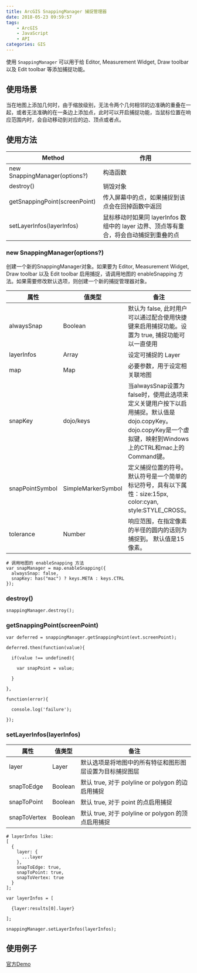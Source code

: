 ```yaml
---
title: ArcGIS SnappingManager 捕捉管理器
date: 2018-05-23 09:59:57
tags: 
    - ArcGIS
    - JavaScript
    - API
categories: GIS
---
```


使用 `SnappingManager` 可以用于给 Editor, Measurement Widget,  Draw toolbar 以及 Edit toolbar 等添加捕捉功能。

## 使用场景

当在地图上添加几何时，由于缩放级别，无法令两个几何相邻的边准确的重叠在一起，或者无法准确的在一条边上添加点，此时可以开启捕捉功能，当鼠标位置在响应范围内时，会自动移动到对应的边、顶点或者点。

<!-- more -->

## 使用方法

Method | 作用
--- | ---
new SnappingManager(options?) | 构造函数
destroy() | 销毁对象
getSnappingPoint(screenPoint) | 传入屏幕中的点，如果捕捉到该点会在回掉函数中返回
setLayerInfos(layerInfos) | 鼠标移动时如果同 layerInfos 数组中的 layer 边界、顶点等有重合，将会自动捕捉到重叠的点

### new SnappingManager(options?)

创建一个新的SnappingManager对象。如果要为 Editor, Measurement Widget,  Draw toolbar 以及 Edit toolbar 启用捕捉，请调用地图的 enableSnapping 方法。如果需要修改默认选项，则创建一个新的捕捉管理器对象。

属性 | 值类型 | 备注
--- | --- | ---
alwaysSnap | Boolean | 默认为 false, 此时用户可以通过配合使用快捷键来启用捕捉功能。设置为 true, 捕捉功能可以一直使用
layerInfos | Array<Layer> | 设定可捕捉的 Layer
map | Map | 必要参数，用于设定相关联地图
snapKey | dojo/keys | 当alwaysSnap设置为false时，使用此选项来定义关键用户按下以启用捕捉。默认值是dojo.copyKey。dojo.copyKey是一个虚拟键，映射到Windows上的CTRL和mac上的Command键。
snapPointSymbol | SimpleMarkerSymbol |	定义捕捉位置的符号。默认符号是一个简单的标记符号，具有以下属性：size:15px, color:cyan, style:STYLE_CROSS。
tolerance | Number | 响应范围，在指定像素的半径的圆内的话则为捕捉到。 默认值是15像素。
``` 
# 调用地图的 enableSnapping 方法
var snapManager = map.enableSnapping({
  alwaysSnap: false,
  snapKey: has("mac") ? keys.META : keys.CTRL
});
```

### destroy()

```
snappingManager.destroy();
```

### getSnappingPoint(screenPoint)

```
var deferred = snappingManager.getSnappingPoint(evt.screenPoint);

deferred.then(function(value){

  if(value !== undefined){

    var snapPoint = value;

  }

},

function(error){

  console.log('failure');

});
```

### setLayerInfos(layerInfos)

属性 | 值类型 | 备注
--- | --- | ---
layer | Layer | 默认选项是将地图中的所有特征和图形图层设置为目标捕捉图层
snapToEdge | Boolean | 默认 true, 对于 polyline or polygon 的边启用捕捉
snapToPoint | Boolean | 默认 true, 对于 point 的点启用捕捉
snapToVertex | Boolean | 默认 true, 对于 polyline or polygon 的顶点启用捕捉

```
# layerInfos like:
[
  {
    layer: {
      ...layer
    },
    snapToEdge: true,
    snapToPoint: true,
    snapToVertex: true
  }
];

```

```
var layerInfos = [

  {layer:results[0].layer}

];

snappingManager.setLayerInfos(layerInfos);
```

## 使用例子

[官方Demo](https://developers.arcgis.com/javascript/3/jssamples/widget_measurement.html)